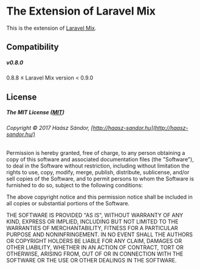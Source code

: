 # The Extension of Laravel Mix

This is the extension of [Laravel Mix](https://github.com/JeffreyWay/laravel-mix).

## Compatibility

##### v0.8.0

0.8.8 &le; Laravel Mix version &lt; 0.9.0

## License

##### The MIT License ([MIT](https://opensource.org/licenses/MIT))

###### Copyright © 2017 Haász Sándor, [http://haasz-sandor.hu](http://haasz-sandor.hu/)

Permission is hereby granted, free of charge, to any person obtaining a copy of this software and associated documentation files (the "Software"), to deal in the Software without restriction, including without limitation the rights to use, copy, modify, merge, publish, distribute, sublicense, and/or sell copies of the Software, and to permit persons to whom the Software is furnished to do so, subject to the following conditions:

The above copyright notice and this permission notice shall be included in all copies or substantial portions of the Software.

THE SOFTWARE IS PROVIDED "AS IS", WITHOUT WARRANTY OF ANY KIND, EXPRESS OR IMPLIED, INCLUDING BUT NOT LIMITED TO THE WARRANTIES OF MERCHANTABILITY, FITNESS FOR A PARTICULAR PURPOSE AND NONINFRINGEMENT. IN NO EVENT SHALL THE AUTHORS OR COPYRIGHT HOLDERS BE LIABLE FOR ANY CLAIM, DAMAGES OR OTHER LIABILITY, WHETHER IN AN ACTION OF CONTRACT, TORT OR OTHERWISE, ARISING FROM, OUT OF OR IN CONNECTION WITH THE SOFTWARE OR THE USE OR OTHER DEALINGS IN THE SOFTWARE.
